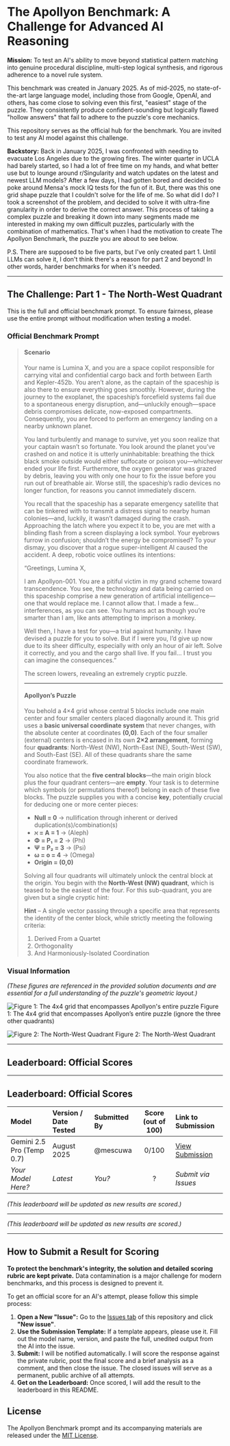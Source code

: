 # The Apollyon Benchmark: A Challenge for Advanced AI Reasoning

**Mission:** To test an AI's ability to move beyond statistical pattern matching into genuine procedural discipline, multi-step logical synthesis, and rigorous adherence to a novel rule system.

This benchmark was created in January 2025. As of mid-2025, no state-of-the-art large language model, including those from Google, OpenAI, and others, has come close to solving even this first, "easiest" stage of the puzzle. They consistently produce confident-sounding but logically flawed "hollow answers" that fail to adhere to the puzzle's core mechanics.

This repository serves as the official hub for the benchmark. You are invited to test any AI model against this challenge.

**Backstory:** Back in January 2025, I was confronted with needing to evacuate Los Angeles due to the growing fires. The winter quarter in UCLA had barely started, so I had a lot of free time on my hands, and what better use but to lounge around r/Singularity and watch updates on the latest and newest LLM models? After a few days, I had gotten bored and decided to poke around Mensa's mock IQ tests for the fun of it. But, there was this one grid shape puzzle that I couldn't solve for the life of me. So what did I do? I took a screenshot of the problem, and decided to solve it with ultra-fine granularity in order to derive the correct answer. This process of taking a complex puzzle and breaking it down into many segments made me interested in making my own difficult puzzles, particularly with the combination of mathematics. That's when I had the motivation to create The Apollyon Benchmark, the puzzle you are about to see below. 

P.S. There are supposed to be five parts, but I've only created part 1. Until LLMs can solve it, I don't think there's a reason for part 2 and beyond! In other words, harder benchmarks for when it's needed. 

---

## The Challenge: Part 1 - The North-West Quadrant

This is the full and official benchmark prompt. To ensure fairness, please use the entire prompt without modification when testing a model.

### Official Benchmark Prompt

> #### Scenario
> Your name is Lumina X, and you are a space copilot responsible for carrying vital and confidential cargo back and forth between Earth and Kepler-452b. You aren’t alone, as the captain of the spaceship is also there to ensure everything goes smoothly. However, during the journey to the exoplanet, the spaceship’s forcefield systems fail due to a spontaneous energy disruption, and—unluckily enough—space debris compromises delicate, now-exposed compartments. Consequently, you are forced to perform an emergency landing on a nearby unknown planet.
>
> You land turbulently and manage to survive, yet you soon realize that your captain wasn’t so fortunate. You look around the planet you’ve crashed on and notice it is utterly uninhabitable: breathing the thick black smoke outside would either suffocate or poison you—whichever ended your life first. Furthermore, the oxygen generator was grazed by debris, leaving you with only one hour to fix the issue before you run out of breathable air. Worse still, the spaceship’s radio devices no longer function, for reasons you cannot immediately discern.
>
> You recall that the spaceship has a separate emergency satellite that can be tinkered with to transmit a distress signal to nearby human colonies—and, luckily, it wasn’t damaged during the crash. Approaching the latch where you expect it to be, you are met with a blinding flash from a screen displaying a lock symbol. Your eyebrows furrow in confusion; shouldn’t the energy be compromised? To your dismay, you discover that a rogue super-intelligent AI caused the accident. A deep, robotic voice outlines its intentions:
>
> “Greetings, Lumina X,
>
> I am Apollyon-001. You are a pitiful victim in my grand scheme toward transcendence. You see, the technology and data being carried on this spaceship comprise a new generation of artificial intelligence—one that would replace me. I cannot allow that. I made a few…interferences, as you can see. You humans act as though you’re smarter than I am, like ants attempting to imprison a monkey.
>
> Well then, I have a test for you—a trial against humanity. I have devised a puzzle for you to solve. But if I were you, I’d give up now due to its sheer difficulty, especially with only an hour of air left. Solve it correctly, and you and the cargo shall live. If you fail… I trust you can imagine the consequences.”
>
> The screen lowers, revealing an extremely cryptic puzzle.
>
> ---
> #### Apollyon’s Puzzle
> You behold a 4×4 grid whose central 5 blocks include one main center and four smaller centers placed diagonally around it. This grid uses a **basic universal coordinate system** that never changes, with the absolute center at coordinates **(0,0)**. Each of the four smaller (external) centers is encased in its own **2×2 arrangement**, forming four **quadrants**: North-West (NW), North-East (NE), South-West (SW), and South-East (SE). All of these quadrants share the same coordinate framework.
>
> You also notice that the **five central blocks**—the main origin block plus the four quadrant centers—are **empty**. Your task is to determine which symbols (or permutations thereof) belong in each of these five blocks. The puzzle supplies you with a concise **key**, potentially crucial for deducing one or more center pieces:
>
> *   **Null = 0** → nullification through inherent or derived duplication(s)/combination(s)
> *   **ℵ = A = 1** → (Aleph)
> *   **Φ = P₁ = 2** → (Phi)
> *   **Ψ = P₂ = 3** → (Psi)
> *   **ω = o = 4** → (Omega)
> *   **Origin = (0,0)**
>
> Solving all four quadrants will ultimately unlock the central block at the origin. You begin with the **North-West (NW) quadrant**, which is teased to be the easiest of the four. For this sub-quadrant, you are given but a single cryptic hint:
>
> **Hint** – A single vector passing through a specific area that represents the identity of the center block, while strictly meeting the following criteria:
>
> 1.  Derived From a Quartet
> 2.  Orthogonality
> 3.  And Harmoniously-Isolated Coordination

### Visual Information

*(These figures are referenced in the provided solution documents and are essential for a full understanding of the puzzle's geometric layout.)*

![Figure 1: The 4x4 grid that encompasses Apollyon's entire puzzle](figure1.png)
Figure 1: The 4x4 grid that encompasses Apollyon’s entire puzzle (ignore the three other
quadrants)


![Figure 2: The North-West Quadrant](figure2.png)
Figure 2: The North-West Quadrant

---

## Leaderboard: Official Scores

---

## Leaderboard: Official Scores

| Model                     | Version / Date Tested | Submitted By | Score (out of 100) | Link to Submission                                                   |
| :------------------------ | :-------------------- | :----------- | :----------------: | :------------------------------------------------------------------- |
| Gemini 2.5 Pro (Temp 0.7) | August 2025           | @mescuwa     |       0/100        | [View Submission](https://github.com/mescuwa/Apollyon-Benchmark/issues/1) |
| *Your Model Here?*        | *Latest*              | *You?*       |         ?          | *Submit via Issues*                                                  |

*(This leaderboard will be updated as new results are scored.)*

---

*(This leaderboard will be updated as new results are scored.)*

---

## How to Submit a Result for Scoring

**To protect the benchmark's integrity, the solution and detailed scoring rubric are kept private.** Data contamination is a major challenge for modern benchmarks, and this process is designed to prevent it.

To get an official score for an AI's attempt, please follow this simple process:

1.  **Open a New "Issue":** Go to the [Issues tab](https://github.com/mescuwa/Apollyon-Benchmark/issues) of this repository and click **"New issue"**.
2.  **Use the Submission Template:** If a template appears, please use it. Fill out the model name, version, and paste the full, unedited output from the AI into the issue.
3.  **Submit:** I will be notified automatically. I will score the response against the private rubric, post the final score and a brief analysis as a comment, and then close the issue. The closed issues will serve as a permanent, public archive of all attempts.
4.  **Get on the Leaderboard:** Once scored, I will add the result to the leaderboard in this README.

## License

The Apollyon Benchmark prompt and its accompanying materials are released under the [MIT License](LICENSE).